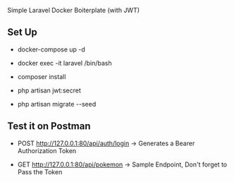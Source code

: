 Simple Laravel Docker Boiterplate (with JWT)

## Set Up

- docker-compose up -d

- docker exec -it laravel /bin/bash

- composer install

- php artisan jwt:secret

- php artisan migrate --seed

## Test it on Postman

- POST http://127.0.0.1:80/api/auth/login -> Generates a Bearer Authorization Token

- GET http://127.0.0.1:80/api/pokemon -> Sample Endpoint, Don't forget to Pass the Token
